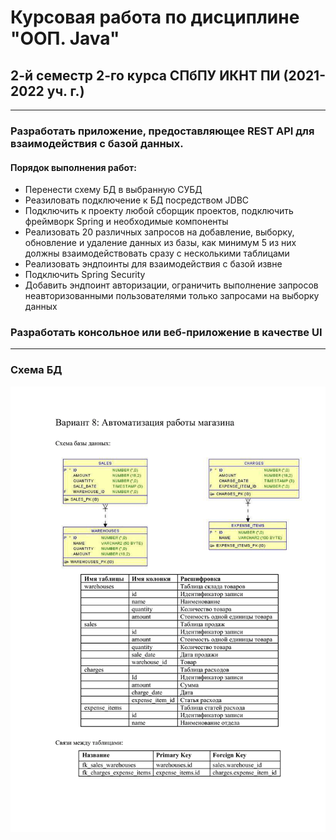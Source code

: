 # Курсовая работа по дисциплине "ООП. Java"
## 2-й семестр 2-го курса СПбПУ ИКНТ ПИ (2021-2022 уч. г.)
---
### Разработать приложение, предоставляющее REST API для взаимодействия с базой данных.
#### Порядок выполнения работ:
* Перенести схему БД в выбранную СУБД
* Реазиловать подключение к БД посредством JDBC
* Подключить к проекту любой сборщик проектов, подключить фреймворк Spring и необходимые компоненты
* Реализовать 20 различных запросов на добавление, выборку, обновление и удаление данных из базы, как минимум 5 из них должны взаимодействовать сразу с несколькими таблицами
* Реализовать эндпоинты для взаимодействия с базой извне
* Подключить Spring Security
* Добавить эндпоинт авторизации, ограничить выполнение запросов неавторизованными пользователями только запросами на выборку данных
### Разработать консольное или веб-приложение в качестве UI
---
### Схема БД
![alt text](111-1.png "Схема БД")
